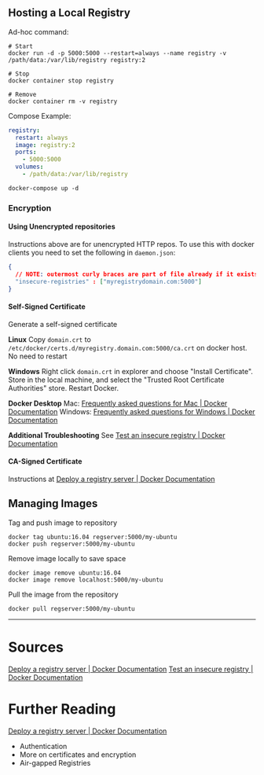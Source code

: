 ## Hosting a Local Registry

Ad-hoc command:
```shell
# Start
docker run -d -p 5000:5000 --restart=always --name registry -v /path/data:/var/lib/registry registry:2

# Stop
docker container stop registry

# Remove
docker container rm -v registry
```

Compose Example:
```yaml
registry:
  restart: always
  image: registry:2
  ports:
    - 5000:5000
  volumes:
    - /path/data:/var/lib/registry
```
`docker-compose up -d`

### Encryption

#### Using Unencrypted repositories
Instructions above are for unencrypted HTTP repos.
To use this with docker clients you need to set the following in `daemon.json`:
```json
{ 
  // NOTE: outermost curly braces are part of file already if it exists.
  "insecure-registries" : ["myregistrydomain.com:5000"]
}
```

#### Self-Signed Certificate
Generate a self-signed certificate

**Linux**
Copy `domain.crt` to `/etc/docker/certs.d/myregistry.domain.com:5000/ca.crt` on docker host. No need to restart

**Windows**
Right click `domain.crt` in explorer and choose "Install Certificate".
Store in the local machine, and select the "Trusted Root Certificate Authorities" store.
Restart Docker.

**Docker Desktop**
Mac: [Frequently asked questions for Mac | Docker Documentation](https://docs.docker.com/desktop/faqs/macfaqs/#add-custom-ca-certificates-server-side)
Windows: [Frequently asked questions for Windows | Docker Documentation](https://docs.docker.com/desktop/faqs/windowsfaqs/#how-do-i-add-custom-ca-certificates)

**Additional Troubleshooting**
See [Test an insecure registry | Docker Documentation](https://docs.docker.com/registry/insecure/)

#### CA-Signed Certificate
Instructions at [Deploy a registry server | Docker Documentation](https://docs.docker.com/registry/deploying/)

## Managing Images

Tag and push image to repository
```shell
docker tag ubuntu:16.04 regserver:5000/my-ubuntu
docker push regserver:5000/my-ubuntu
```

Remove image locally to save space
```shell
docker image remove ubuntu:16.04
docker image remove localhost:5000/my-ubuntu
```

Pull the image from the repository
```shell
docker pull regserver:5000/my-ubuntu
```


----
# Sources
[Deploy a registry server | Docker Documentation](https://docs.docker.com/registry/deploying/)
[Test an insecure registry | Docker Documentation](https://docs.docker.com/registry/insecure/)

# Further Reading
[Deploy a registry server | Docker Documentation](https://docs.docker.com/registry/deploying/)
- Authentication
- More on certificates and encryption
- Air-gapped Registries
